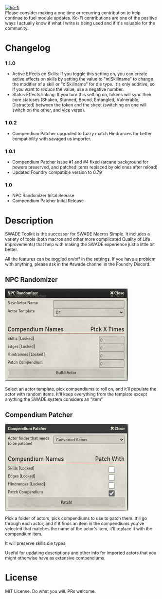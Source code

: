 [![ko-fi](https://www.ko-fi.com/img/githubbutton_sm.svg)](https://ko-fi.com/K3K11VCDK)  
Please consider making a one time or recurring contribution to help continue to fuel module updates. Ko-Fi contributions are one of the positive ways I actually know if what I write is being used and if it's valuable for the community. 

# Changelog
### 1.1.0
- Active Effects on Skills: If you toggle this setting on, you can create active effects on skills by setting the value to "m!Skillname" to change the modifier of a skill or "d!Skillname" for die type. It's only additive, so if you want to *reduce* the value, use a negative number.
- Status Effects linking: If you turn this setting on, tokens will sync their core statuses (Shaken, Stunned, Bound, Entangled, Vulnerable, Distracted) between the token and the sheet (switching on one will switch on the other, and vice versa). 

### 1.0.2
- Compendium Patcher upgraded to fuzzy match Hindrances for better compatibility with savaged us importer.

### 1.0.1
- Compendium Patcher issue #1 and #4 fixed (arcane background for powers preserved, and patched items replaced by old ones after reload)
- Updated Foundry compatible version to 0.79

### 1.0
- NPC Randomizer Inital Release
- Compendium Patcher Inital Release

# Description
SWADE Toolkit is the successor for SWADE Macros Simple. It includes a variety of tools (both macros and other more complicated Quality of Life improvements) that help with making the SWADE experience just a little bit better. 

All the features can be toggled on/off in the settings. If you have a problem with anything, please ask in the #swade channel in the Foundry Discord. 

## NPC Randomizer

![NPC_Randomizer](readme_assets/npc_randomizer.png)

Select an actor template, pick compendiums to roll on, and it'll populate the actor with random items. It'll keep everything from the template except anything the SWADE system considers an "item"

## Compendium Patcher

![Compendium_Patcher](readme_assets/compendium_patcher.png)

Pick a folder of actors, pick compendiums to use to patch them.
It'll go through each actor, and if it finds an item in the compendiums you've selected that matches the name of the actor's item, it'll replace it with the compendium item.

It will preserve skills die types.

Useful for updating descriptions and other info for imported actors that you might otherwise have as extensive compendiums.


# License
MIT License. Do what you will. PRs welcome. 
